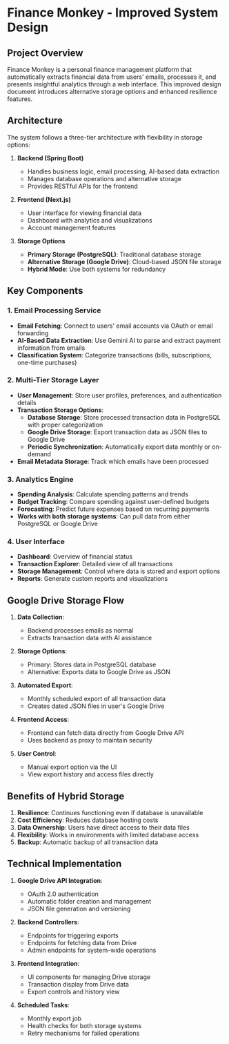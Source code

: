 # Finance Monkey - Improved System Design

## Project Overview

Finance Monkey is a personal finance management platform that automatically extracts financial data from users' emails, processes it, and presents insightful analytics through a web interface. This improved design document introduces alternative storage options and enhanced resilience features.

## Architecture

The system follows a three-tier architecture with flexibility in storage options:

1. **Backend (Spring Boot)**
   - Handles business logic, email processing, AI-based data extraction
   - Manages database operations and alternative storage
   - Provides RESTful APIs for the frontend

2. **Frontend (Next.js)**
   - User interface for viewing financial data
   - Dashboard with analytics and visualizations
   - Account management features

3. **Storage Options**
   - **Primary Storage (PostgreSQL)**: Traditional database storage
   - **Alternative Storage (Google Drive)**: Cloud-based JSON file storage
   - **Hybrid Mode**: Use both systems for redundancy

## Key Components

### 1. Email Processing Service
- **Email Fetching**: Connect to users' email accounts via OAuth or email forwarding
- **AI-Based Data Extraction**: Use Gemini AI to parse and extract payment information from emails
- **Classification System**: Categorize transactions (bills, subscriptions, one-time purchases)

### 2. Multi-Tier Storage Layer
- **User Management**: Store user profiles, preferences, and authentication details
- **Transaction Storage Options**:
  - **Database Storage**: Store processed transaction data in PostgreSQL with proper categorization
  - **Google Drive Storage**: Export transaction data as JSON files to Google Drive
  - **Periodic Synchronization**: Automatically export data monthly or on-demand
- **Email Metadata Storage**: Track which emails have been processed

### 3. Analytics Engine
- **Spending Analysis**: Calculate spending patterns and trends
- **Budget Tracking**: Compare spending against user-defined budgets
- **Forecasting**: Predict future expenses based on recurring payments
- **Works with both storage systems**: Can pull data from either PostgreSQL or Google Drive

### 4. User Interface
- **Dashboard**: Overview of financial status
- **Transaction Explorer**: Detailed view of all transactions
- **Storage Management**: Control where data is stored and export options
- **Reports**: Generate custom reports and visualizations

## Google Drive Storage Flow

1. **Data Collection**:
   - Backend processes emails as normal
   - Extracts transaction data with AI assistance
   
2. **Storage Options**:
   - Primary: Stores data in PostgreSQL database
   - Alternative: Exports data to Google Drive as JSON
   
3. **Automated Export**:
   - Monthly scheduled export of all transaction data
   - Creates dated JSON files in user's Google Drive
   
4. **Frontend Access**:
   - Frontend can fetch data directly from Google Drive API
   - Uses backend as proxy to maintain security
   
5. **User Control**:
   - Manual export option via the UI
   - View export history and access files directly

## Benefits of Hybrid Storage

1. **Resilience**: Continues functioning even if database is unavailable
2. **Cost Efficiency**: Reduces database hosting costs
3. **Data Ownership**: Users have direct access to their data files
4. **Flexibility**: Works in environments with limited database access
5. **Backup**: Automatic backup of all transaction data

## Technical Implementation

1. **Google Drive API Integration**:
   - OAuth 2.0 authentication
   - Automatic folder creation and management
   - JSON file generation and versioning

2. **Backend Controllers**:
   - Endpoints for triggering exports
   - Endpoints for fetching data from Drive
   - Admin endpoints for system-wide operations

3. **Frontend Integration**:
   - UI components for managing Drive storage
   - Transaction display from Drive data
   - Export controls and history view
   
4. **Scheduled Tasks**:
   - Monthly export job
   - Health checks for both storage systems
   - Retry mechanisms for failed operations
